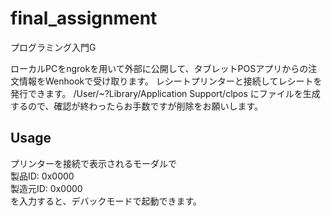 # final_assignment
プログラミング入門G

ローカルPCをngrokを用いて外部に公開して、タブレットPOSアプリからの注文情報をWenhookで受け取ります。
レシートプリンターと接続してレシートを発行できます。
/User/~?Library/Application Support/clpos
にファイルを生成するので、確認が終わったらお手数ですが削除をお願いします。

## Usage
プリンターを接続で表示されるモーダルで  
製品ID: 0x0000  
製造元ID: 0x0000  
を入力すると、デバックモードで起動できます。
